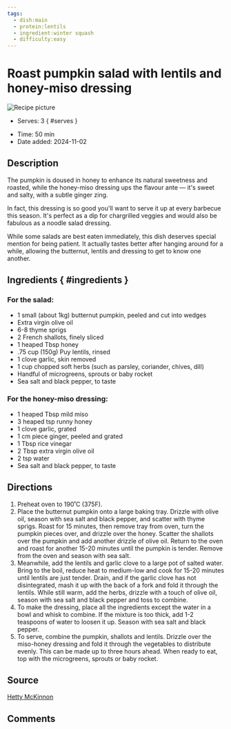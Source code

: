 ```yaml
---
tags:
  - dish:main
  - protein:lentils
  - ingredient:winter squash
  - difficulty:easy
---
```

<!-- Tags can have colon, but no space around it -->

# Roast pumpkin salad with lentils and honey-miso dressing

![Recipe picture](../images/pumpkin_lentil_salad.avif)

<!-- Serves has to be a single number, no dashes, but text is allowed after the
number (e.g., 24 cookies) -->
- Serves: 3
{ #serves }
<!-- Time is not parsed, so anything can be input here, and additional
values can be added (e.g., "active time", "cooking time", etc) -->
- Time: 50 min
- Date added: 2024-11-02

## Description
The pumpkin is doused in honey to enhance its natural sweetness and roasted, while the honey-miso dressing ups the flavour ante — it's sweet and salty, with a subtle ginger zing.

In fact, this dressing is so good you'll want to serve it up at every barbecue this season. It's perfect as a dip for chargrilled veggies and would also be fabulous as a noodle salad dressing. 

While some salads are best eaten immediately, this dish deserves special mention for being patient. It actually tastes better after hanging around for a while, allowing the butternut, lentils and dressing to get to know one another. 

## Ingredients { #ingredients }

<!-- Decimals are allowed, fractions are not. For ranges, use only a single dash
and no spaces between the numbers. -->
### For the salad:
- 1 small (about 1kg) butternut pumpkin, peeled and cut into wedges
- Extra virgin olive oil
- 6-8 thyme sprigs
- 2 French shallots, finely sliced
- 1 heaped Tbsp honey
- .75 cup (150g) Puy lentils, rinsed
- 1 clove garlic, skin removed
- 1 cup chopped soft herbs (such as parsley, coriander, chives, dill)
- Handful of microgreens, sprouts or baby rocket
- Sea salt and black pepper, to taste

### For the honey-miso dressing:
- 1 heaped Tbsp mild miso
- 3 heaped tsp runny honey
- 1 clove garlic, grated
- 1 cm piece ginger, peeled and grated
- 1 Tbsp rice vinegar
- 2 Tbsp extra virgin olive oil
- 2 tsp water
- Sea salt and black pepper, to taste

## Directions

<!-- If you have a direction that refers to a number of some ingredient, wrap
the number in asterisks and add `{.ingredient-num}` afterwards. For example,
write `Add 2 Tbsp oil to pan` as `Add *2*{.ingredient-num} to pan`. This allows
us to properly change the number when changing the serves value. -->
1. Preheat oven to 190˚C (375F).
2. Place the butternut pumpkin onto a large baking tray. Drizzle with olive oil, season with sea salt and black pepper, and scatter with thyme sprigs. Roast for 15 minutes, then remove tray from oven, turn the pumpkin pieces over, and drizzle over the honey. Scatter the shallots over the pumpkin and add another drizzle of olive oil. Return to the oven and roast for another 15-20 minutes until the pumpkin is tender. Remove from the oven and season with sea salt.
3. Meanwhile, add the lentils and garlic clove to a large pot of salted water. Bring to the boil, reduce heat to medium-low and cook for 15-20 minutes until lentils are just tender. Drain, and if the garlic clove has not disintegrated, mash it up with the back of a fork and fold it through the lentils. While still warm, add the herbs, drizzle with a touch of olive oil, season with sea salt and black pepper and toss to combine.
4. To make the dressing, place all the ingredients except the water in a bowl and whisk to combine. If the mixture is too thick, add 1-2 teaspoons of water to loosen it up. Season with sea salt and black pepper.
5. To serve, combine the pumpkin, shallots and lentils. Drizzle over the miso-honey dressing and fold it through the vegetables to distribute evenly. This can be made up to three hours ahead. When ready to eat, top with the microgreens, sprouts or baby rocket. 

## Source

[Hetty McKinnon](https://www.abc.net.au/news/2019-01-10/roast-pumpkin-salad-recipe-with-lentils-honey-miso-dressing/10701300)

## Comments
